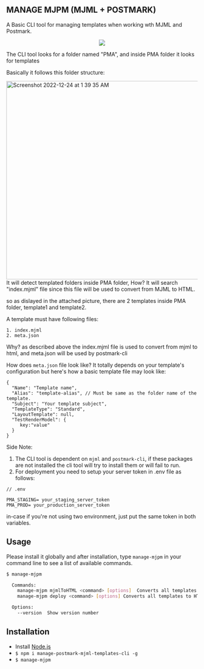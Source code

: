 ## MANAGE MJPM (MJML + POSTMARK) 
<p >A Basic CLI tool for managing templates when working wth MJML and Postmark.</p>
<p align="center"><a  href="https://www.npmjs.com/package/manage-postmark-mjml-templates-cli" target="_blank">
<img src="https://img.shields.io/npm/v/manage-postmark-mjml-templates-cli?style=for-the-badge" />
</a></p>


<p>The CLI tool looks for a folder named "PMA", and inside PMA folder it looks for templates</p>

Basically it follows this folder structure:

<img width="523" alt="Screenshot 2022-12-24 at 1 39 35 AM" src="https://user-images.githubusercontent.com/41765372/209404168-00f6a0ff-b652-483f-aa18-55e2b120ca22.png">
It will detect templated folders inside PMA folder, How? It will search "index.mjml" file since this file will be used to convert from MJML to HTML.

so as dislayed in the attached picture, there are 2 templates inside PMA folder, template1 and template2.

A template must have following files:
```
1. index.mjml
2. meta.json
```
Why? as described above the index.mjml file is used to convert from mjml to html, and meta.json will be used by postmark-cli 



How does `meta.json`  file look like? It totally depends on your template's configuration but here's how a basic template file may look like:
```
{
  "Name": "Template name",
  "Alias": "template-alias", // Must be same as the folder name of the template.
  "Subject": "Your template subject",
  "TemplateType": "Standard",
  "LayoutTemplate": null,
  "TestRenderModel": {
     key:"value"
  }
}

```

Side Note:
1. The CLI tool is dependent on `mjml` and `postmark-cli`, if these packages are not installed the cli tool will try to install them or will fail to run.
2. For deployment you need to setup your server token in .env file as follows:

```
// .env

PMA_STAGING= your_staging_server_token
PMA_PROD= your_production_server_token

```
in-case if you're not using two environment, just put the same token in both variables.

## Usage

Please install it globally and after installation, type `manage-mjpm` in your command line to see a list of available commands.

```bash
$ manage-mjpm

  Commands:
    manage-mjpm mjmlToHTML <command> [options]  Converts all templates to HTMLs
    manage-mjpm deploy <command> [options] Converts all templates to HTML and deploy the converted html to postmark.

  Options:
    --version  Show version number
```

## Installation

- Install [Node.js](https://nodejs.org/en/)
- `$ npm i manage-postmark-mjml-templates-cli -g`
- `$ manage-mjpm ` 
